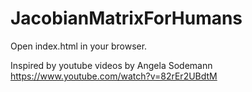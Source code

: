 # JacobianMatrixForHumans

Open index.html in your browser.

Inspired by youtube videos by Angela Sodemann
https://www.youtube.com/watch?v=82rEr2UBdtM
